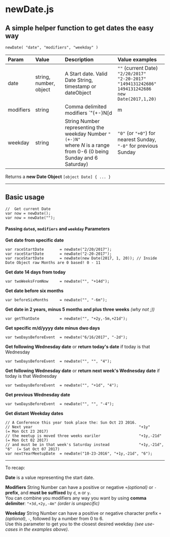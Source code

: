 # newDate.js
A simple helper function to get dates the easy way
---

```
newDate( "date", "modifiers", "weekday" )
```

| Param | Value   |  Description       |  Value examples |
| :---  | :---    | :---               |  :---           |
| date  | string, number, object | A Start date. Valid Date String, timestamp or dateObject  |  `""` (current Date)<br> `"2/20/2017"` <br> `"2-20-2017"`<br>`"1494131242686"`<br>`1494131242686`<br>`new Date(2017,1,20)` |
| modifiers | string | Comma delimited modifiers `"(+-)N[d|m|y](, ...)"` | `""` *(no modifier)*<br>`"1d"` (or `"+1d"`),<br>`"-21d"`<br> `"+2y,-2m,+2d"` |
| weekday | string | String Number representing the weekday Number `"(+-)N"`<br>where *N* is a range from 0-6 (0 being Sunday and 6 Saturday) | `"0"` (or `"+0"`) for nearest Sunday,<br> `"-0"` for previous Sunday |

Returns a **new Date Object** `[object Date] { ... }`


____

## Basic usage
```
//  Get current Date
var now = newDate();  
var now = newDate(""); 
```
#### Passing `date`*s*, `modifiers` and `weekday` Parameters


**Get date from specific date**
```
var raceStartDate       = newDate("2/20/2017");  
var raceStartDate       = newDate("2-20-2017"); 
var raceStartDate       = newDate(new Date(2017, 1, 20)); // Inside Date Object raw Months are 0 based! 0 - 11
```

**Get date 14 days from today**
```
var twoWeeksFromNow     = newDate("", "+14d");  
```

**Get date before six months**
```
var beforeSixMonths     = newDate("", "-6m"); 
```

**Get date in 2 years, minus 5 months and plus three weeks** *(why not ;))*
```
var getThatDate         = newDate("", "+2y,-5m,+21d");  
```

**Get specific m/d/yyyy date minus dwo days**
```
var twoDaysBeforeEvent  = newDate("6/16/2017", "-2d");  
```

**Get following Wednesday date** or **return today's date** if today is that Wednesday
```
var twoDaysBeforeEvent  = newDate("", "", "4");  
```

**Get following Wednesday date** or **return next week's Wednesday date** if today is that Wednesday
```
var twoDaysBeforeEvent  = newDate("", "+1d", "4");  
```

**Get previous Wednesday date**
```
var twoDaysBeforeEvent  = newDate("", "", "-4");  
```

**Get distant Weekday dates**
```
// A Conference this year took place the: Sun Oct 23 2016.
// Next year                                               "+1y"            (= Mon Oct 23 2017)
// the meetup is moved three weeks eariler                 "+1y,-21d"       (= Mon Oct 02 2017)
// and must be in that week's Saturday instead             "+1y,-21d", "6"  (= Sat Oct 07 2017) 
var nextYearMeetupDate  = newDate("10-23-2016", "+1y,-21d", "6");
```

___

To recap:  

**Date** is a value representing the start date.

**Modifiers** String Number can have a positive or negative `+`*(optional)* or `-` **prefix**,  and **must be suffixed** by `d`, `m` or `y`.<br>
You can combine you modifiers any way you want by using **comma delimiter**: `"+3d,+2y,-4m"` *(order is unspecific)*

**Weekday** String Number can have a positive or negative character prefix  `+`*(optional)*, `-`, followed by a number from 0 to 6.  
Use this parameter to get you to the closest desired weekday *(see use-cases in the examples above)*.

